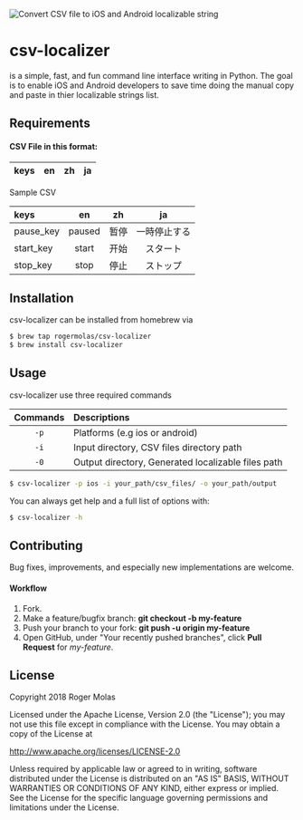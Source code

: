 ![Convert CSV file to iOS and Android localizable string](https://raw.githubusercontent.com/rogermolas/CSVLocalizer/master/flow.png)
# csv-localizer
is a simple, fast, and fun command line interface writing in Python. The goal is to enable iOS and Android developers to save time doing the manual copy and paste in thier localizable strings list.

## Requirements
#### CSV File in this format:
| keys| en| zh | ja | 
| :------|:-------------:|:-------------:|:-------------:|

Sample CSV

| keys| en| zh | ja | 
| :------|:-------------:|:-------------:|:-------------:|
|pause_key |paused | 暂停 |一時停止する|
|start_key |start| 开始 | スタート|
|stop_key | stop |停止 | ストップ|

## Installation
csv-localizer can be installed from homebrew via 
```bash
$ brew tap rogermolas/csv-localizer
$ brew install csv-localizer
```

## Usage
csv-localizer use three required commands 

| Commands| Descriptions| 
| :------: |:-------------
| `-p` | Platforms (e.g ios or android) |
| `-i` | Input directory, CSV files directory path| 
| `-0` | Output directory, Generated localizable files path| 

```bash
$ csv-localizer -p ios -i your_path/csv_files/ -o your_path/output
```

You can always get help and a full list of options with:

```bash
$ csv-localizer -h
```

## Contributing
Bug fixes, improvements, and especially new implementations are welcome.
#### Workflow 
1. Fork.
2. Make a feature/bugfix branch: __git checkout -b my-feature__
3. Push your branch to your fork: __git push -u origin my-feature__
4. Open GitHub, under "Your recently pushed branches", click __Pull
Request__ for _my-feature_.


## License

Copyright 2018 Roger Molas

Licensed under the Apache License, Version 2.0 (the "License");
you may not use this file except in compliance with the License.
You may obtain a copy of the License at

http://www.apache.org/licenses/LICENSE-2.0

Unless required by applicable law or agreed to in writing, software
distributed under the License is distributed on an "AS IS" BASIS,
WITHOUT WARRANTIES OR CONDITIONS OF ANY KIND, either express or implied.
See the License for the specific language governing permissions and
limitations under the License.
